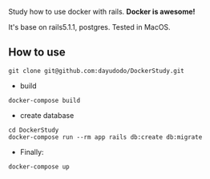Study how to use docker with rails. __Docker is awesome!__

It's base on rails5.1.1, postgres. Tested in MacOS.

## How to use
```
git clone git@github.com:dayudodo/DockerStudy.git
```
- build
```
docker-compose build
```

- create database
```
cd DockerStudy
docker-compose run --rm app rails db:create db:migrate
```
- Finally:

```
docker-compose up
```
